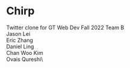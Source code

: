 # Chirp
Twitter clone for GT Web Dev Fall 2022 Team B\
Jason Lei\
Eric Zhang\
Daniel Ling\
Chan Woo Kim\
Ovais Qureshi\
